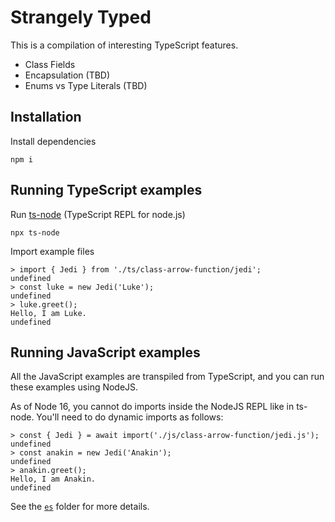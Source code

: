 # Strangely Typed

This is a compilation of interesting TypeScript features.

* Class Fields
* Encapsulation (TBD)
* Enums vs Type Literals (TBD)

## Installation

Install dependencies

```
npm i
```

## Running TypeScript examples

Run [ts-node](https://github.com/TypeStrong/ts-node) (TypeScript REPL for node.js)

```
npx ts-node
```

Import example files

```
> import { Jedi } from './ts/class-arrow-function/jedi';
undefined
> const luke = new Jedi('Luke');
undefined
> luke.greet();
Hello, I am Luke.
undefined
```

## Running JavaScript examples

All the JavaScript examples are transpiled from TypeScript, and you can run these examples using NodeJS.

As of Node 16, you cannot do imports inside the NodeJS REPL like in ts-node. You'll need to do dynamic imports as follows:

```
> const { Jedi } = await import('./js/class-arrow-function/jedi.js');
undefined
> const anakin = new Jedi('Anakin');
undefined
> anakin.greet();
Hello, I am Anakin.
undefined
```

See the [`es`](./es/README.md) folder for more details.
